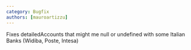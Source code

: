 ```yaml
---
category: Bugfix
authors: [mauroartizzu]
---
```


Fixes detailedAccounts that might me null or undefined with some Italian Banks (Widiba, Poste, Intesa)
